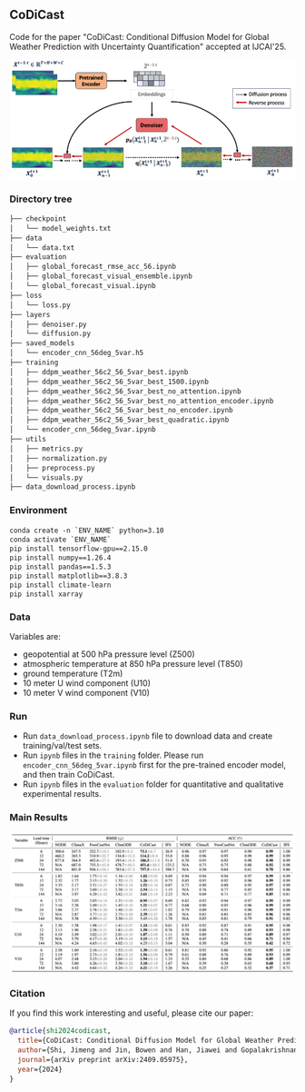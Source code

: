 ## CoDiCast
Code for the paper "CoDiCast: Conditional Diffusion Model for Global Weather Prediction with Uncertainty Quantification" accepted at IJCAI'25.
<div align="left">
<img src="https://github.com/JimengShi/CoDiCast/blob/main/figures/CoDiCast_framework.png" alt="codicast_framework" width="1000"/> 
</div>


### Directory tree
```bash
├── checkpoint
│   └── model_weights.txt
├── data
│   └── data.txt
├── evaluation
│   ├── global_forecast_rmse_acc_56.ipynb
│   ├── global_forecast_visual_ensemble.ipynb
│   └── global_forecast_visual.ipynb
├── loss
│   └── loss.py
├── layers
│   ├── denoiser.py
│   └── diffusion.py
├── saved_models
│   └── encoder_cnn_56deg_5var.h5
├── training
│   ├── ddpm_weather_56c2_56_5var_best.ipynb
│   ├── ddpm_weather_56c2_56_5var_best_1500.ipynb
│   ├── ddpm_weather_56c2_56_5var_best_no_attention.ipynb
│   ├── ddpm_weather_56c2_56_5var_best_no_attention_encoder.ipynb
│   ├── ddpm_weather_56c2_56_5var_best_no_encoder.ipynb
│   ├── ddpm_weather_56c2_56_5var_best_quadratic.ipynb
│   └── encoder_cnn_56deg_5var.ipynb
├── utils
│   ├── metrics.py
│   ├── normalization.py
│   ├── preprocess.py
│   └── visuals.py
├── data_download_process.ipynb
```

### Environment
```
conda create -n `ENV_NAME` python=3.10
conda activate `ENV_NAME`
pip install tensorflow-gpu==2.15.0
pip install numpy==1.26.4
pip install pandas==1.5.3
pip install matplotlib==3.8.3
pip install climate-learn
pip install xarray
```

### Data
Variables are:
- geopotential at 500 hPa pressure level (Z500)
- atmospheric temperature at 850 hPa pressure level (T850)
- ground temperature (T2m)
- 10 meter U wind component (U10)
- 10 meter V wind component (V10)


### Run
- Run `data_download_process.ipynb` file to download data and create training/val/test sets.
- Run `ipynb` files in the `training` folder. Please run `encoder_cnn_56deg_5var.ipynb` first for the pre-trained encoder model, and then train CoDiCast.
- Run `ipynb` files in the `evaluation` folder for quantitative and qualitative experimental results.


### Main Results
<div align="left">
<img src="https://github.com/JimengShi/CoDiCast/blob/main/figures/CoDiCast_results.png" alt="codicast_framework" width="1000"/> 
</div>


### Citation
If you find this work interesting and useful, please cite our paper:

```bibtex
@article{shi2024codicast,
  title={CoDiCast: Conditional Diffusion Model for Global Weather Prediction with Uncertainty Quantification},
  author={Shi, Jimeng and Jin, Bowen and Han, Jiawei and Gopalakrishnan, Sundararaman and Narasimhan, Giri},
  journal={arXiv preprint arXiv:2409.05975},
  year={2024}
}

